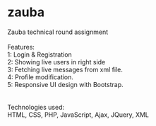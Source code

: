 # zauba
Zauba technical round assignment<br /><br />
Features:<br />
1: Login & Registration<br />
2: Showing live users in right side<br />
3: Fetching live messages from xml file.<br />
4: Profile modification.<br />
5: Responsive UI design with Bootstrap.<br />
<br /><br />
Technologies used: <br />
HTML, CSS, PHP, JavaScript, Ajax, JQuery, XML

